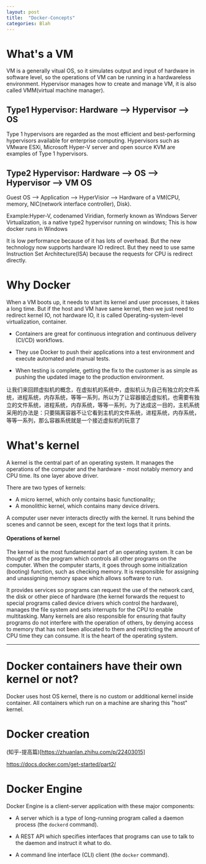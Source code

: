 ```yaml
---
layout: post
title:  "Docker-Concepts"
categories: Blah
---
```

# What's a VM
VM is a generally vitual OS, so it simulates output and input of hardware in software level, so the operations of VM can be running in a hardwareless environment. Hypervisor manages how to create and manage VM, it is also called VMM(virtual machine manager).

## Type1 Hypervisor: Hardware --> Hypervisor --> OS
Type 1 hypervisors are regarded as the most efficient and best-performing hypervisors available for enterprise computing. Hypervisors such as VMware ESXi, Microsoft Hyper-V server and open source KVM are examples of Type 1 hypervisors. 

## Type2 Hypervisor: Hardware --> OS --> Hypervisor --> VM OS
Guest OS --> Application --> HyperVisior --> Hardware of a VM(CPU, memory, NIC(network interface controller), Disk). 


Example:Hyper-V, codenamed Viridian, formerly known as Windows Server Virtualization, is a native type2 hypervisor running on windows; This is how docker runs in Windows

It is low performance because of it has lots of overhead. But the new technology now supports hardware IO redirect. But they need to use same Instruction Set Architecture(ISA) because the requests for CPU is redirect directly.


# Why Docker
When a VM boots up, it needs to start its kernel and user processes, it takes a long time. But if the host and VM have same kernel, then we just need to redirect kernel IO, not hardware IO, it is called Operating-system-level virtualization, container.

* Containers are great for continuous integration and continuous delivery (CI/CD) workflows.

* They use Docker to push their applications into a test environment and execute automated and manual tests.

* When testing is complete, getting the fix to the customer is as simple as pushing the updated image to the production environment.

让我们来回顾虚拟机的概念，在虚拟机的系统中，虚拟机认为自己有独立的文件系统，进程系统，内存系统，等等一系列，所以为了让容器接近虚拟机，也需要有独立的文件系统，进程系统，内存系统，等等一系列，为了达成这一目的，主机系统采用的办法是：只要隔离容器不让它看到主机的文件系统，进程系统，内存系统，等等一系列，那么容器系统就是一个接近虚拟机的玩意了

# What's kernel
A kernel is the central part of an operating system. It manages the operations of the computer and the hardware - most notably memory and CPU time. Its one layer above driver.

There are two types of kernels:

* A micro kernel, which only contains basic functionality;
* A monolithic kernel, which contains many device drivers.

A computer user never interacts directly with the kernel. It runs behind the scenes and cannot be seen, except for the text logs that it prints.

#### Operations of kernel

The kernel is the most fundamental part of an operating system. It can be thought of as the program which controls all other programs on the computer. When the computer starts, it goes through some initialization (booting) function, such as checking memory. It is responsible for assigning and unassigning memory space which allows software to run.

It provides services so programs can request the use of the network card, the disk or other piece of hardware (the kernel forwards the request to special programs called device drivers which control the hardware), manages the file system and sets interrupts for the CPU to enable multitasking. Many kernels are also responsible for ensuring that faulty programs do not interfere with the operation of others, by denying access to memory that has not been allocated to them and restricting the amount of CPU time they can consume. It is the heart of the operating system.

<hr>

# Docker containers have their own kernel or not?

Docker uses host OS kernel, there is no custom or additional kernel inside container. All containers which run on a machine are sharing this "host" kernel.

# Docker creation
(知乎-提高篇)[https://zhuanlan.zhihu.com/p/22403015]


https://docs.docker.com/get-started/part2/

# Docker Engine
Docker Engine is a client-server application with these major components:

* A server which is a type of long-running program called a daemon process (the `dockerd` command).

* A REST API which specifies interfaces that programs can use to talk to the daemon and instruct it what to do.

* A command line interface (CLI) client (the `docker` command). 